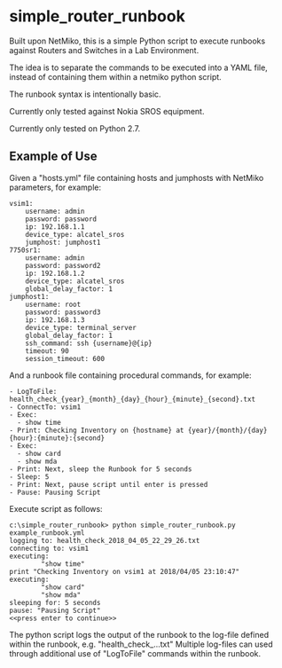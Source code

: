 # simple_router_runbook
Built upon NetMiko, this is a simple Python script to execute runbooks against Routers and Switches in a Lab Environment.

The idea is to separate the commands to be executed into a YAML file, instead of containing them within a netmiko python script.

The runbook syntax is intentionally basic.

Currently only tested against Nokia SROS equipment.

Currently only tested on Python 2.7.

## Example of Use

Given a "hosts.yml" file containing hosts and jumphosts with NetMiko parameters, for example:
```
vsim1:
    username: admin
    password: password
    ip: 192.168.1.1 
    device_type: alcatel_sros
    jumphost: jumphost1
7750sr1:
    username: admin
    password: password2
    ip: 192.168.1.2
    device_type: alcatel_sros
    global_delay_factor: 1
jumphost1:
    username: root
    password: password3
    ip: 192.168.1.3
    device_type: terminal_server
    global_delay_factor: 1
    ssh_command: ssh {username}@{ip}
    timeout: 90
    session_timeout: 600
```

And a runbook file containing procedural commands, for example:
```
- LogToFile: health_check_{year}_{month}_{day}_{hour}_{minute}_{second}.txt
- ConnectTo: vsim1
- Exec:
  - show time
- Print: Checking Inventory on {hostname} at {year}/{month}/{day} {hour}:{minute}:{second}
- Exec:
  - show card
  - show mda  
- Print: Next, sleep the Runbook for 5 seconds
- Sleep: 5
- Print: Next, pause script until enter is pressed
- Pause: Pausing Script
```

Execute script as follows:
```
c:\simple_router_runbook> python simple_router_runbook.py example_runbook.yml
logging to: health_check_2018_04_05_22_29_26.txt
connecting to: vsim1
executing:
        "show time"
print "Checking Inventory on vsim1 at 2018/04/05 23:10:47"
executing:
        "show card"
        "show mda"
sleeping for: 5 seconds
pause: "Pausing Script"
<<press enter to continue>>
```

The python script logs the output of the runbook to the log-file defined within the runbook, e.g. "health_check_...txt"
Multiple log-files can used through additional use of "LogToFile" commands within the runbook.
